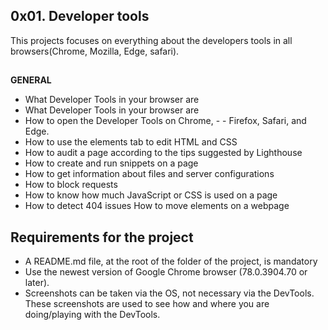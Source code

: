 ## 0x01. Developer tools
This projects focuses on everything about the developers tools in all browsers(Chrome, Mozilla, Edge, safari).

##

**GENERAL**
- What Developer Tools in your browser are
- What Developer Tools in your browser are
- How to open the Developer Tools on Chrome, - - Firefox, Safari, and Edge.
- How to use the elements tab to edit HTML and  CSS
- How to audit a page according to the tips suggested by Lighthouse
- How to create and run snippets on a page
- How to get information about files and server configurations
- How to block requests
- How to know how much JavaScript or CSS is used on a page
- How to detect 404 issues
How to move elements on a webpage

## Requirements for the project
- A README.md file, at the root of the folder of the project, is mandatory
- Use the newest version of Google Chrome browser (78.0.3904.70 or later).
- Screenshots can be taken via the OS, not necessary via the DevTools. These screenshots are used to see how and where you are doing/playing with the DevTools.